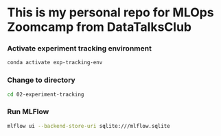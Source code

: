 # This is my personal repo for MLOps Zoomcamp from DataTalksClub

### Activate experiment tracking environment
``` bash
conda activate exp-tracking-env
```
### Change to directory
```bash
cd 02-experiment-tracking
```

### Run MLFlow
```bash
mlflow ui --backend-store-uri sqlite:///mlflow.sqlite
```